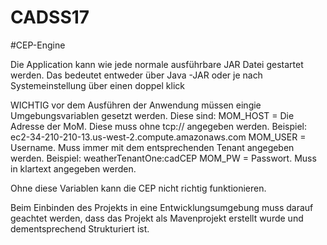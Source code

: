 # CADSS17
#CEP-Engine

Die Application kann wie jede normale ausführbare JAR Datei gestartet werden. Das bedeutet entweder über Java -JAR oder 
je nach Systemeinstellung über einen doppel klick

WICHTIG vor dem Ausführen der Anwendung müssen eingie Umgebungsvariablen gesetzt werden. Diese sind: 
MOM_HOST = Die Adresse der MoM. Diese muss ohne tcp:// angegeben werden. Beispiel: ec2-34-210-210-13.us-west-2.compute.amazonaws.com
MOM_USER = Username. Muss immer mit dem entsprechenden Tenant angegeben werden. Beispiel: weatherTenantOne:cadCEP
MOM_PW = Passwort. Muss in klartext angegeben werden. 

Ohne diese Variablen kann die CEP nicht richtig funktionieren. 

Beim Einbinden des Projekts in eine Entwicklungsumgebung muss darauf geachtet werden, dass das Projekt als Mavenprojekt erstellt wurde und 
dementsprechend Strukturiert ist.


